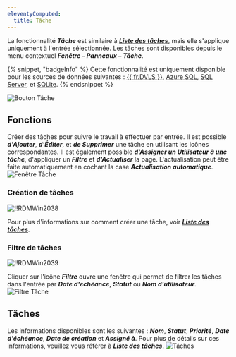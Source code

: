 ```yaml
---
eleventyComputed:
  title: Tâche
---
```

La fonctionnalité ***Tâche*** est similaire à [***Liste des tâches***](/rdm/windows/commands/view/panels/task-list/), mais elle s'applique uniquement à l'entrée sélectionnée. Les tâches sont disponibles depuis le menu contextuel ***Fenêtre – Panneaux – Tâche***.

{% snippet, "badgeInfo" %}
Cette fonctionnalité est uniquement disponible pour les sources de données suivantes : [{{ fr.DVLS }}](/rdm/windows/data-sources/data-sources-types/advanced-data-sources/server/), [Azure SQL](/rdm/windows/data-sources/data-sources-types/advanced-data-sources/microsoft-azure-sql/), [SQL Server](/rdm/windows/data-sources/data-sources-types/advanced-data-sources/microsoft-sql-server/), et [SQLite](/rdm/windows/data-sources/data-sources-types/sqlite/).
{% endsnippet %}

![Bouton Tâche](https://cdnweb.devolutions.net/docs/docs_en_rdm_windows_RDMWin6210.png)

## Fonctions

Créer des tâches pour suivre le travail à effectuer par entrée. Il est possible ***d'Ajouter***, ***d'Éditer***, et ***de Supprimer*** une tâche en utilisant les icônes correspondantes. Il est également possible ***d'Assigner un Utilisateur à une tâche***, d'appliquer un ***Filtre*** et ***d'Actualiser*** la page. L'actualisation peut être faite automatiquement en cochant la case ***Actualisation automatique***.
![Fenêtre Tâche](https://cdnweb.devolutions.net/docs/docs_en_rdm_windows_RDMWin2036.png)

### Création de tâches

![!!RDMWin2038](https://cdnweb.devolutions.net/docs/docs_en_rdm_windows_RDMWin2038.png)

Pour plus d'informations sur comment créer une tâche, voir [***Liste des tâches***](/rdm/windows/commands/view/panels/task-list/#creating-a-task).

### Filtre de tâches

![!!RDMWin2039](https://cdnweb.devolutions.net/docs/docs_en_rdm_windows_RDMWin2039.png)

Cliquer sur l'icône ***Filtre*** ouvre une fenêtre qui permet de filtrer les tâches dans l'entrée par ***Date d'échéance***, ***Statut*** ou ***Nom d'utilisateur***.
![Filtre Tâche](https://cdnweb.devolutions.net/docs/docs_en_rdm_windows_RDMWin2040.png)

## Tâches

Les informations disponibles sont les suivantes : ***Nom***, ***Statut***, ***Priorité***, ***Date d'échéance***, ***Date de création*** et ***Assigné à***. Pour plus de détails sur ces informations, veuillez vous référer à [***Liste des tâches***](/rdm/windows/commands/view/panels/task-list/#creating-a-task).
![Tâches](https://cdnweb.devolutions.net/docs/docs_en_rdm_windows_RDMWin2037.png)
